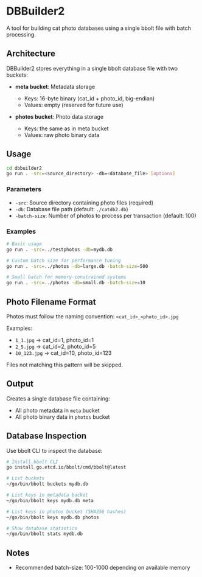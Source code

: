 # DBBuilder2

A tool for building cat photo databases using a single bbolt file with batch processing.

## Architecture

DBBuilder2 stores everything in a single bbolt database file with two buckets:

- **meta bucket**: Metadata storage
  - Keys: 16-byte binary (cat_id + photo_id, big-endian)
  - Values: empty (reserved for future use)

- **photos bucket**: Photo data storage
  - Keys: the same as in meta bucket
  - Values: raw photo binary data

## Usage

```bash
cd dbbuilder2
go run . -src=<source_directory> -db=<database_file> [options]
```

### Parameters

- `-src`: Source directory containing photo files (required)
- `-db`: Database file path (default: `./catdb2.db`)
- `-batch-size`: Number of photos to process per transaction (default: 100)

### Examples

```bash
# Basic usage
go run . -src=../testphotos -db=mydb.db

# Custom batch size for performance tuning
go run . -src=../photos -db=large.db -batch-size=500

# Small batch for memory-constrained systems
go run . -src=../photos -db=small.db -batch-size=10
```

## Photo Filename Format

Photos must follow the naming convention: `<cat_id>_<photo_id>.jpg`

Examples:
- `1_1.jpg` → cat_id=1, photo_id=1
- `2_5.jpg` → cat_id=2, photo_id=5
- `10_123.jpg` → cat_id=10, photo_id=123

Files not matching this pattern will be skipped.

## Output

Creates a single database file containing:
- All photo metadata in `meta` bucket
- All photo binary data in `photos` bucket

## Database Inspection

Use bbolt CLI to inspect the database:

```bash
# Install bbolt CLI
go install go.etcd.io/bbolt/cmd/bbolt@latest

# List buckets
~/go/bin/bbolt buckets mydb.db

# List keys in metadata bucket
~/go/bin/bbolt keys mydb.db meta

# List keys in photos bucket (SHA256 hashes)
~/go/bin/bbolt keys mydb.db photos

# Show database statistics
~/go/bin/bbolt stats mydb.db
```

## Notes

- Recommended batch-size: 100-1000 depending on available memory
